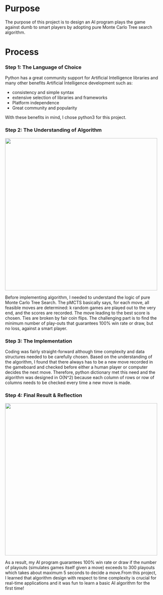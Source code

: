 # Purpose
The purpose of this project is to design an AI program plays the game against dumb to smart players by adopting pure Monte Carlo Tree search algorithm.
# Process
### Step 1: The Language of Choice

Python has a great community support for Artificial Intelligence libraries and many other benefits Artificial Intelligence development such as:
  - consistency and simple syntax
  - extensive selection of libraries and frameworks
  - Platform independence
  - Great community and popularity

With these benefits in mind, I chose python3 for this project.

### Step 2: The Understanding of Algorithm
<img src="https://github.com/danlee0528/Tic-Tac-Toe-pMCTS/blob/master/algorithm.jpg" width="500">

Before implementing algorithm, I needed to understand the logic of pure Monte Carlo Tree Search. The pMCTS basically says, for each move, all feasible moves are determined: k random games are played out to the very end, and the scores are recorded. The move leading to the best score is chosen. Ties are broken by fair coin flips. The challenging part is to find the minimum number of play-outs that guarantees 100% win rate or draw, but no loss, against a smart player.

### Step 3: The Implementation

Coding was fairly straight-forward although time complexity and data structures needed to be carefully chosen. Based on the understanding of the algorithm, I found that there always has to be a new move recorded in the gameboard and checked before either a human player or computer decides the next move. Therefore, python dictionary met this need and the algorithm was designed in O(N^2) because each column of rows or row of columns needs to be checked every time a new move is made.

### Step 4: Final Result & Reflection
<img src="https://github.com/danlee0528/Tic-Tac-Toe-pMCTS/blob/master/pmtcs.PNG" width="500">

As a result, my AI program guarantees 100% win rate or draw if the number of playouts (simulates games itself given a move) exceeds to 300 playouts which takes about maximum 5 seconds to decide a move.From this project, I learned that algorithm design with respect to time complexity is crucial for real-time applications and it was fun to learn a basic AI algorithm for the first time!
